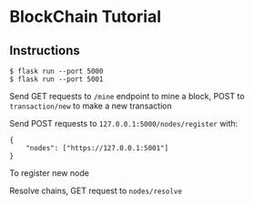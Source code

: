 # BlockChain Tutorial

## Instructions
```
$ flask run --port 5000
$ flask run --port 5001
```
Send GET requests to `/mine` endpoint to mine a block, POST to `transaction/new` to make a new transaction

Send POST requests to `127.0.0.1:5000/nodes/register` with:
```
{
    "nodes": ["https://127.0.0.1:5001"]
}
```
To register new node

Resolve chains, GET request to `nodes/resolve`